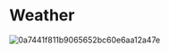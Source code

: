 # Weather

![0a7441f811b9065652bc60e6aa12a47e](https://github.com/user-attachments/assets/57a1cfbf-8016-49d1-b1f2-db16293eca00)

